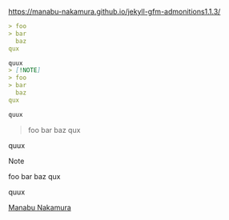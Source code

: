 https://manabu-nakamura.github.io/jekyll-gfm-admonitions1.1.3/
```markdown
> foo
> bar
  baz
qux

quux
> [!NOTE]
> foo
> bar
  baz
qux

quux
```
> foo
> bar
  baz
qux

quux
> [!NOTE]
> foo
> bar
  baz
qux

quux

[Manabu Nakamura](https://github.com/manabu-nakamura)
